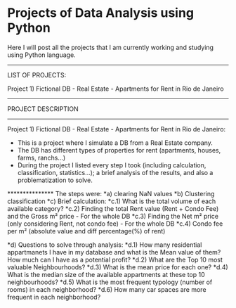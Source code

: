 # Projects of Data Analysis using Python
Here I will post all the projects that I am currently working and studying using Python language.

__________________________________________________________________________________________________
LIST OF PROJECTS:

  Project 1) Fictional DB - Real Estate - Apartments for Rent in Rio de Janeiro
__________________________________________________________________________________________________
PROJECT DESCRIPTION
__________________________________________________________________________________________________
  Project 1) Fictional DB - Real Estate - Apartments for Rent in Rio de Janeiro:

* This is a project where I simulate a DB from a Real Estate company. 
* The DB has different types of properties for rent (apartments, houses, farms, ranchs...)
* During the project I listed every step I took (including calculation, classification, statistics...); a brief analysis of the results, and also a problematization to solve.

*************** The steps were:
  *a) clearing NaN values
  *b) Clustering classification
  *c) Brief calculation:
    *c.1) What is the total volume of each available category?
    *c.2) Finding the total Rent value (Rent + Condo Fee) and the Gross m² price - For the whole DB
    *c.3) Finding the Net m² price (only considering Rent, not condo fee) - For the whole DB
    *c.4) Condo fee per m² (absolute value and diff percentage(%) of rent)

  *d) Questions to solve through analysis:
    *d.1) How many residential appartmanets I have in my database and what is the Mean value of them? How much can I have as a potential profit?
    *d.2) What are the Top 10 most valuable Neighbourhoods?
    *d.3) What is the mean price for each one?
    *d.4) What is the median size of the available appartments at these top 10 neighbourhoods?
    *d.5) What is the most frequent typology (number of rooms) in each neighborhood?
    *d.6) How many car spaces are more frequent in each neighborhood?
